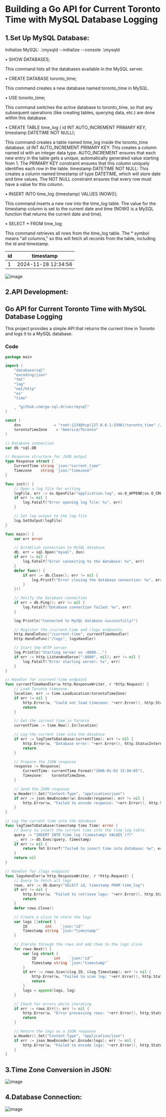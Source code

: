# Building a Go API for Current Toronto Time with MySQL Database Logging


## 1.Set Up MySQL Database:
Initialize MySQL:
.\mysqld --initialize --console
.\mysqld

•	SHOW DATABASES;

This command lists all the databases available in the MySQL server.

•	CREATE DATABASE toronto_time;

This command creates a new database named toronto_time in MySQL.

•	USE toronto_time;

This command switches the active database to toronto_time, so that any subsequent operations (like creating tables, querying data, etc.) are done within this database.

•	CREATE TABLE time_log ( id INT AUTO_INCREMENT PRIMARY KEY, timestamp DATETIME NOT NULL);

This command creates a table named time_log inside the toronto_time database.
 id INT AUTO_INCREMENT PRIMARY KEY: This creates a column named id with an integer data type. AUTO_INCREMENT ensures that each new entry in the table gets a unique, automatically generated value starting from 1. The PRIMARY KEY constraint ensures that this column uniquely identifies each row in the table.
timestamp DATETIME NOT NULL: This creates a column named timestamp of type DATETIME, which will store date and time values. The NOT NULL constraint ensures that every row must have a value for this column. 


•	INSERT INTO time_log (timestamp) VALUES (NOW());

This command inserts a new row into the time_log table. The value for the timestamp column is set to the current date and time (NOW() is a MySQL function that returns the current date and time).

•	SELECT * FROM time_log;

This command retrieves all rows from the time_log table. The * symbol means "all columns," so this will fetch all records from the table, including the id and timestamp.

| id  | timestamp           |
|-----|---------------------|
|  1  | 2024-11-28 12:34:56 |


![image](https://github.com/user-attachments/assets/1c0b65ca-5fe6-4c42-88d1-56ae7f503774)

 


## 2.API Development:

## Go API for Current Toronto Time with MySQL Database Logging

This project provides a simple API that returns the current time in Toronto and logs it to a MySQL database.

### Code

```go
package main

import (
    "database/sql"
    "encoding/json"
    "fmt"
    "log"
    "net/http"
    "os"
    "time"

    _ "github.com/go-sql-driver/mysql"
)

const (
    dsn               = "root:1234@tcp(127.0.0.1:3306)/toronto_time" // Replace with the correct password if needed
    torontoTimeZone    = "America/Toronto"
)

// Database connection
var db *sql.DB

// Response structure for JSON output
type Response struct {
    CurrentTime string `json:"current_time"`
    Timezone    string `json:"timezone"`
}

func init() {
    // Open a log file for writing
    logFile, err := os.OpenFile("application.log", os.O_APPEND|os.O_CREATE|os.O_WRONLY, 0666)
    if err != nil {
        log.Fatalf("Error opening log file: %v", err)
    }

    // Set log output to the log file
    log.SetOutput(logFile)
}

func main() {
    var err error

    // Establish connection to MySQL database
    db, err = sql.Open("mysql", dsn)
    if err != nil {
        log.Fatalf("Error connecting to the database: %v", err)
    }
    defer func() {
        if err := db.Close(); err != nil {
            log.Printf("Error closing the database connection: %v", err)
        }
    }()

    // Verify the database connection
    if err = db.Ping(); err != nil {
        log.Fatalf("Database connection failed: %v", err)
    }

    log.Println("Connected to MySQL database successfully!")

    // Register the /current-time and /logs endpoints
    http.HandleFunc("/current-time", currentTimeHandler)
    http.HandleFunc("/logs", logsHandler)

    // Start the HTTP server
    log.Println("Starting server on :8080...")
    if err := http.ListenAndServe(":8080", nil); err != nil {
        log.Fatalf("Error starting server: %v", err)
    }
}

// Handler for /current-time endpoint
func currentTimeHandler(w http.ResponseWriter, r *http.Request) {
    // Load Toronto timezone
    location, err := time.LoadLocation(torontoTimeZone)
    if err != nil {
        http.Error(w, "Could not load timezone: "+err.Error(), http.StatusInternalServerError)
        return
    }

    // Get the current time in Toronto
    currentTime := time.Now().In(location)

    // Log the current time into the database
    if err := logTimeToDatabase(currentTime); err != nil {
        http.Error(w, "Database error: "+err.Error(), http.StatusInternalServerError)
        return
    }

    // Prepare the JSON response
    response := Response{
        CurrentTime: currentTime.Format("2006-01-02 15:04:05"),
        Timezone:    torontoTimeZone,
    }

    // Send the JSON response
    w.Header().Set("Content-Type", "application/json")
    if err := json.NewEncoder(w).Encode(response); err != nil {
        http.Error(w, "Failed to encode response: "+err.Error(), http.StatusInternalServerError)
    }
}

// Log the current time into the database
func logTimeToDatabase(timestamp time.Time) error {
    // Query to insert the current time into the time_log table
    query := "INSERT INTO time_log (timestamp) VALUES (?)"
    _, err := db.Exec(query, timestamp)
    if err != nil {
        return fmt.Errorf("failed to insert time into database: %w", err)
    }
    return nil
}

// Handler for /logs endpoint
func logsHandler(w http.ResponseWriter, r *http.Request) {
    // Query to fetch all logs
    rows, err := db.Query("SELECT id, timestamp FROM time_log")
    if err != nil {
        http.Error(w, "Failed to retrieve logs: "+err.Error(), http.StatusInternalServerError)
        return
    }
    defer rows.Close()

    // Create a slice to store the logs
    var logs []struct {
        ID        int    `json:"id"`
        Timestamp string `json:"timestamp"`
    }

    // Iterate through the rows and add them to the logs slice
    for rows.Next() {
        var log struct {
            ID        int    `json:"id"`
            Timestamp string `json:"timestamp"`
        }
        if err := rows.Scan(&log.ID, &log.Timestamp); err != nil {
            http.Error(w, "Failed to scan log: "+err.Error(), http.StatusInternalServerError)
            return
        }
        logs = append(logs, log)
    }

    // Check for errors while iterating
    if err := rows.Err(); err != nil {
        http.Error(w, "Error processing rows: "+err.Error(), http.StatusInternalServerError)
        return
    }

    // Return the logs as a JSON response
    w.Header().Set("Content-Type", "application/json")
    if err := json.NewEncoder(w).Encode(logs); err != nil {
        http.Error(w, "Failed to encode logs: "+err.Error(), http.StatusInternalServerError)
    }
}


```

## 3.Time Zone Conversion in JSON:

![image](https://github.com/user-attachments/assets/bd820c6d-e2d6-4b84-b332-96301b22511a)


## 4.Database Connection:
![image](https://github.com/user-attachments/assets/2c1c8c82-6bab-49da-936e-080d9e880b76)



 


 
 

